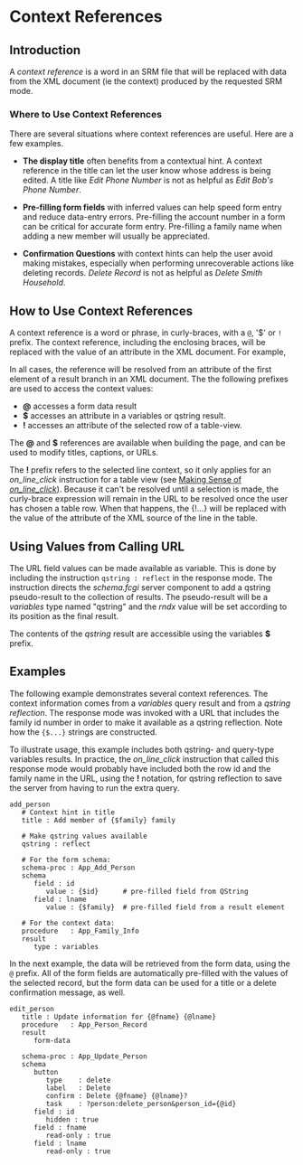 # Context References

## Introduction

A _context reference_ is a word in an SRM file that will be replaced with data
from the XML document (ie the context) produced by the requested SRM mode.

### Where to Use Context References

There are several situations where context references are useful.  Here are a
few examples.

- __The display title__ often benefits from a contextual hint.  A context reference
  in the title can let the user know whose address is being edited.  A title like
  _Edit Phone Number_ is not as helpful as _Edit Bob's Phone Number_.

- __Pre-filling form fields__ with inferred values can help speed form entry and
  reduce data-entry errors.  Pre-filling the account number in a form can be
  critical for accurate form entry. Pre-filling a family name when adding a new
  member will usually be appreciated.

- __Confirmation Questions__ with context hints can help the user avoid making
  mistakes, especially when performing unrecoverable actions like deleting records.
  _Delete Record_ is not as helpful as _Delete Smith Household_.

## How to Use Context References

A context reference is a word or phrase, in curly-braces, with a `@`, '$' or `!` prefix.
The context reference, including the enclosing braces, will be replaced with the
value of an attribute in the XML document.  For example, 

In all cases, the reference will be resolved from an attribute of the first element
of a result branch in an XML document.  The the following prefixes are used to access
the context values:

- __@__ accesses a form data result
- __$__ accesses an attribute in a variables or qstring result.
- __!__ accesses an attribute of the selected row of a table-view.

The __@__ and __$__ references are available when building the page,
and can be used to modify titles, captions, or URLs. 

The __!__ prefix refers to the selected line context, so it only applies for an
*on_line_click* instruction for a table view (see [Making Sense of *on_line_click*](OnLineClick.md)).
Because it can't be resolved until a selection is made, the curly-brace expression
will remain in the URL to be resolved once the user has chosen a table row.  When
that happens, the {!...} will be replaced with the value of the attribute of the
XML source of the line in the table.

## Using Values from Calling URL

The URL field values can be made available as variable.  This is done by
including the instruction `qstring : reflect` in the response mode.  The
instruction directs the _schema.fcgi_ server component to add a qstring
pseudo-result to the collection of results.  The pseudo-result will be a
_variables_ type named "qstring" and the _rndx_ value will be set
according to its position as the final result.

The contents of the _qstring_ result are accessible using the variables __$__ prefix.

## Examples

The following example demonstrates several context references.  The context
information comes from a _variables_ query result and from a _qstring reflection_.
The response mode was invoked with a URL that includes the family id number in
order to make it available as a qstring reflection.  Note how the `{$...}` strings
are constructed.

To illustrate usage, this example includes both qstring- and query-type variables
results.  In practice, the *on_line_click* instruction that called this response mode
would probably have included both the row id and the family name in the URL, using the
__!__ notation, for qstring reflection to save the server from having to run the extra
query.  

~~~srm
add_person
   # Context hint in title
   title : Add member of {$family} family

   # Make qstring values available
   qstring : reflect
   
   # For the form schema:
   schema-proc : App_Add_Person
   schema
      field : id
         value : {$id}      # pre-filled field from QString
      field : lname
         value : {$family}  # pre-filled field from a result element
         
   # For the context data:
   procedure   : App_Family_Info
   result
      type : variables
~~~

In the next example, the data will be retrieved from the form data, using the
`@` prefix.  All of the form fields are automatically pre-filled with the values
of the selected record, but the form data can be used for a title or a delete
confirmation message, as well.  

~~~srm
edit_person
   title : Update information for {@fname} {@lname}
   procedure   : App_Person_Record
   result
      form-data
      
   schema-proc : App_Update_Person
   schema
      button
         type    : delete
         label   : Delete
         confirm : Delete {@fname} {@lname}?
         task    : ?person:delete_person&person_id={@id}
      field : id
         hidden : true
      field : fname
         read-only : true
      field : lname
         read-only : true
~~~

